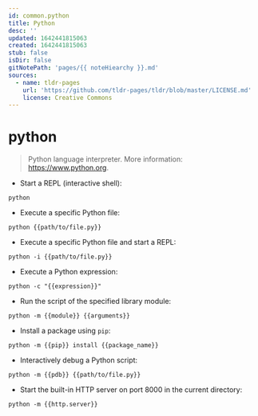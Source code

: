 ```yaml
---
id: common.python
title: Python
desc: ''
updated: 1642441815063
created: 1642441815063
stub: false
isDir: false
gitNotePath: 'pages/{{ noteHiearchy }}.md'
sources:
  - name: tldr-pages
    url: 'https://github.com/tldr-pages/tldr/blob/master/LICENSE.md'
    license: Creative Commons
---
```

# python

> Python language interpreter.
> More information: <https://www.python.org>.

- Start a REPL (interactive shell):

`python`

- Execute a specific Python file:

`python {{path/to/file.py}}`

- Execute a specific Python file and start a REPL:

`python -i {{path/to/file.py}}`

- Execute a Python expression:

`python -c "{{expression}}"`

- Run the script of the specified library module:

`python -m {{module}} {{arguments}}`

- Install a package using `pip`:

`python -m {{pip}} install {{package_name}}`

- Interactively debug a Python script:

`python -m {{pdb}} {{path/to/file.py}}`

- Start the built-in HTTP server on port 8000 in the current directory:

`python -m {{http.server}}`

